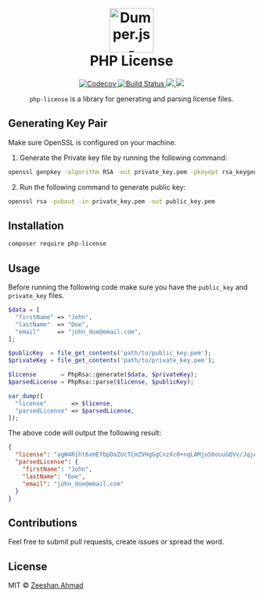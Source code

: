 <h1 align="center">
	<img height="90" src="https://image.flaticon.com/icons/svg/21/21226.svg" alt="Dumper.js - Dumps information about a variable" />
	<br> PHP License
</h1>
<p align="center">
  <a href="https://codecov.io/gh/ziishaned/php-rsa">
    <img src="https://img.shields.io/codecov/c/github/ziishaned/php-rsa.svg?style=flat" alt="Codecov" />
  </a>
  <a href="https://travis-ci.org/ziishaned/php-rsa">
    <img src="https://api.travis-ci.com/ziishaned/php-rsa.svg?branch=master" alt="Build Status" />
  </a>
  <a href="https://twitter.com/home?status=PHP%20RSA%20by%20%40ziishaned%20http%3A//github.com/ziishaned/php-rsa">
    <img src="https://img.shields.io/badge/twitter-tweet-blue.svg?style=flat-square"/>
  </a>
  <a href="https://twitter.com/ziishaned">
    <img src="https://img.shields.io/badge/feedback-@ziishaned-blue.svg?style=flat-square" />
  </a>
</p>

<p align="center"><code>php-license</code> is a library for generating and parsing license files.</p>

## Generating Key Pair

Make sure OpenSSL is configured on your machine.

1. Generate the Private key file by running the following command:
  ```bash
  openssl genpkey -algorithm RSA -out private_key.pem -pkeyopt rsa_keygen_bits:2048
  ```

2. Run the following command to generate public key:
  ```bash
  openssl rsa -pubout -in private_key.pem -out public_key.pem
  ```

## Installation

```bash
composer require php-license
```

## Usage

Before running the following code make sure you have the `public_key` and `private_key` files.

```php
$data = [
  "firstName" => "John",
  "lastName"  => "Doe",
  "email"     => "john_doe@email.com",
];

$publicKey  = file_get_contents('path/to/public_key.pem');
$privateKey = file_get_contents('path/to/private_key.pem');

$license       = PhpRsa::generate($data, $privateKey);
$parsedLicense = PhpRsa::parse($license, $publicKey);

var_dump([
  "license"       => $license,
  "parsedLicense" => $parsedLicense,
]);
```

The above code will output the following result:

```json
{
  "license": "agW4Riht6xHEfbpDaZUcTCmZVHgGgCnzXc0+nqLAMjuS6ouuGQVv/JqjAuo89tUgTu3F7Q+WProPcNm1aXdavxj3xOxTJ3e2w0NSS09sBZONxG9MzzofqvYPCnu/I1WMLgaRXiiNJcz5WtqFLFSdTgehqU5VLO+eDhfWUeZ0EJlCtCLPu19hP56/+24+/tmnh4ySLc9tV+YGLYtpmt7Gyf+h3sbMO0SJMwe+XSuuTcUsIUDg3AQUlj7c4ctwhkdYkRyyjj27U09CgpWWgU5b3sXSqZ3DFdTNaP8sIVH3Y39b7/o+Gx7WIHzngCnczK58L81LTVwnkyzSBqKUT5oq4A==",
  "parsedLicense": {
    "firstName": "John",
    "lastName": "Doe",
    "email": "john_doe@email.com"
  }
}
```

## Contributions

Feel free to submit pull requests, create issues or spread the word.

## License

MIT &copy; [Zeeshan Ahmad](https://twitter.com/ziishaned)
